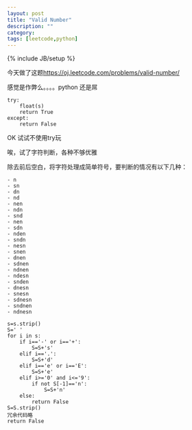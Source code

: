 ```yaml
---
layout: post
title: "Valid Number"
description: ""
category: 
tags: [leetcode,python]
---
```

{% include JB/setup %}

今天做了这题<https://oj.leetcode.com/problems/valid-number/>

感觉是作弊么。。。。python 还是屌

    try:
        float(s)
        return True
    except:
        return False

OK 试试不使用try玩

唉，试了字符判断，各种不够优雅

除去前后空白，将字符处理成简单符号，要判断的情况有以下几种：

    - n
    - sn
    - dn
    - nd
    - nen
    - ndn
    - snd
    - nen
    - sdn
    - nden
    - sndn
    - nesn
    - snen
    - dnen
    - sdnen
    - ndnen
    - ndesn
    - snden
    - dnesn
    - snesn
    - sdnesn
    - sndnen
    - ndnesn

    s=s.strip()
    S=' '
    for i in s:
        if i=='-' or i=='+':
            S=S+'s'
        elif i=='.':
            S=S+'d'
        elif i=='e' or i=='E':
            S=S+'e'
        elif i>='0' and i<='9':
            if not S[-1]=='n':
                S=S+'n'
        else:
            return False
    S=S.strip()
    冗余代码略
    return False
